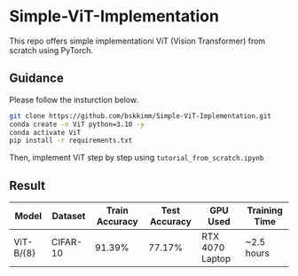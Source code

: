 # Simple-ViT-Implementation
This repo offers simple implementationi ViT (Vision Transformer) from scratch using PyTorch.


## Guidance

Please follow the insturction below.

```bash
git clone https://github.com/bskkimm/Simple-ViT-Implementation.git
conda create -n ViT python=3.10 -y
conda activate ViT
pip install -r requirements.txt
```
Then, implement ViT step by step using `tutorial_from_scratch.ipynb`

## Result

| Model         | Dataset   | Train Accuracy | Test Accuracy | GPU Used       | Training Time     |
|---------------|-----------|----------------|---------------|----------------|-------------------|
| ViT-B/{8} | CIFAR-10 | 91.39%         | 77.17%        | RTX 4070 Laptop | ~2.5 hours         |
